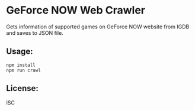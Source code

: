 # GeForce NOW Web Crawler

Gets information of supported games on GeForce NOW website from IGDB and saves to JSON file.

## Usage:

```
npm install
npm run crawl
```

## License:

ISC